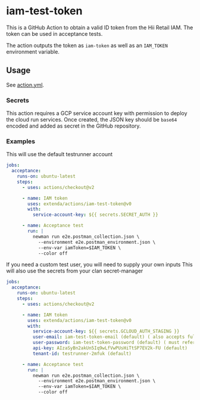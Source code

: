 # iam-test-token

This is a GitHub Action to obtain a valid ID token from the Hii Retail IAM. The token can be used in acceptance tests.

The action outputs the token as `iam-token` as well as an `IAM_TOKEN` environment variable.

## Usage

See [action.yml](action.yml).

### Secrets

This action requires a GCP service account key with permission to deploy the cloud run services.
Once created, the JSON key should be `base64` encoded and added as secret in the GitHub repository.

### Examples

This will use the default testrunner account
```yaml
jobs:
  acceptance:
    runs-on: ubuntu-latest
    steps:
      - uses: actions/checkout@v2

      - name: IAM token
        uses: extenda/actions/iam-test-token@v0
        with:
          service-account-key: ${{ secrets.SECRET_AUTH }}

      - name: Acceptance test
        run: |
          newman run e2e.postman_collection.json \
            --environment e2e.postman_environment.json \
            --env-var iamToken=$IAM_TOKEN \
            --color off
```

If you need a custom test user, you will need to supply your own inputs
This will also use the secrets from your clan secret-manager
```yaml
jobs:
  acceptance:
    runs-on: ubuntu-latest
    steps:
      - uses: actions/checkout@v2

      - name: IAM token
        uses: extenda/actions/iam-test-token@v0
        with:
          service-account-key: ${{ secrets.GCLOUD_AUTH_STAGING }}
          user-email: iam-test-token-email (default) ( also accepts full email )
          user-password: iam-test-token-password (default) ( must reference a secret in your secret manager )
          api-key: AIzaSyBn2akUn5Iq9wLfVwPUsHiTtSP7EV2k-FU (default)
          tenant-id: testrunner-2mfuk (default)

      - name: Acceptance test
        run: |
          newman run e2e.postman_collection.json \
            --environment e2e.postman_environment.json \
            --env-var iamToken=$IAM_TOKEN \
            --color off
```
